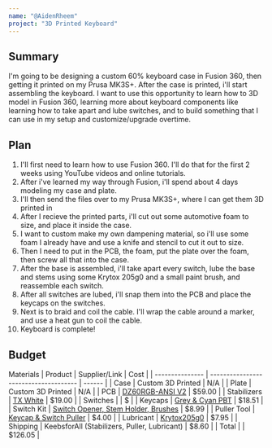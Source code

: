 ```yaml
---
name: "@AidenRheem"
project: "3D Printed Keyboard"
---
```



## Summary
I'm going to be designing a custom 60% keyboard case in Fusion 360, then getting it printed on my Prusa MK3S+. After the case is printed, i'll start assembling the keyboard. I want to use this opportunity to learn how to 3D model in Fusion 360, learning more about keyboard components like learning how to take apart and lube switches, and to build something that I can use in my setup and customize/upgrade overtime.

## Plan
1. I'll first need to learn how to use Fusion 360. I'll do that for the first 2 weeks using YouTube videos and online tutorials. 
2. After i've learned my way through Fusion, i'll spend about 4 days modeling my case and plate. 
3. I'll then send the files over to my Prusa MK3S+, where I can get them 3D printed in 
4. After I recieve the printed parts, i'll cut out some automotive foam to size, and place it inside the case.
5. I want to custom make my own dampening material, so i'll use some foam I already have and use a knife and stencil to cut it out to size.
6. Then I need to put in the PCB, the foam, put the plate over the foam, then screw all that into the case.
7. After the base is assembled, i'll take apart every switch, lube the base and stems using some Krytox 205g0 and a small paint brush, and reassemble each switch.
8. After all switches are lubed, i'll snap them into the PCB and place the keycaps on the switches.
9. Next is to braid and coil the cable. I'll wrap the cable around a marker, and use a heat gun to coil the cable.
10. Keyboard is complete!


## Budget
Materials
| Product         | Supplier/Link                         | Cost   |
| --------------- | ------------------------------------- | ------ |
| Case            | Custom 3D Printed                     | N/A    |
| Plate           | Custom 3D Printed                     | N/A    |
| PCB             | [DZ60RGB-ANSI V2](https://mechanicalkeyboards.com/shop/index.php?l=product_detail&p=6855) | $59.00 |
| Stabilizers     | [TX White](https://keebsforall.com/products/tx-stabilizers) | $19.00 |
| Switches        | []()                                  | $      |
| Keycaps         | [Grey & Cyan PBT](https://www.aliexpress.us/item/3256804350819353.html) | $18.51 |
| Switch Kit      | [Switch Opener, Stem Holder, Brushes](https://www.amazon.com/dp/B08JLJZ95Z) | $8.99 |
| Puller Tool     | [Keycap & Switch Puller](https://keebsforall.com/products/keycap-switch-puller) | $4.00 |
| Lubricant       | [Krytox205g0](https://keebsforall.com/products/krytox-gpl205g0-mechanical-switch-lubricant) | $7.95 | 
| Shipping        | KeebsforAll (Stabilizers, Puller, Lubricant) | $8.60 |
| Total           |                                       | $126.05 |
